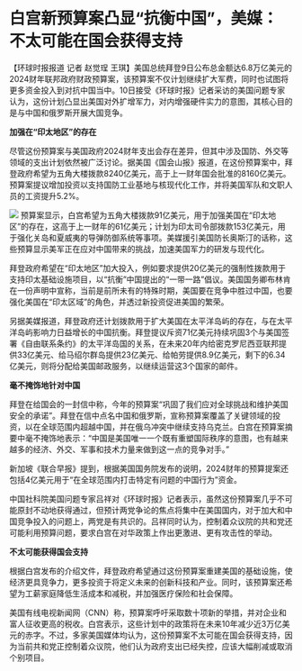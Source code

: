 # 白宫新预算案凸显“抗衡中国”，美媒：不太可能在国会获得支持

【环球时报报道 记者 赵觉珵
王琪】美国总统拜登9日公布总金额达6.8万亿美元的2024财年联邦政府财政预算案，该预算案不仅计划继续扩大军费，同时也试图将更多资金投入到对抗中国当中。10日接受《环球时报》记者采访的美国问题专家认为，这份计划凸显出美国对外扩增军力，对内增强硬件实力的意图，其核心目的是与中国和俄罗斯开展大国竞争。

**加强在“印太地区”的存在**

尽管这份预算案与美国政府2024财年支出会存在差异，但其中涉及国防、外交等领域的支出计划依然被广泛讨论。据美国《国会山报》报道，在这份预算案中，拜登政府希望为五角大楼拨款8240亿美元，高于上一财年国会批准的8160亿美元。预算案提议增加投资以支持国防工业基地与核现代化工作，并将美国军队和文职人员的工资提升5.2%。

![](https://inews.gtimg.com/om_bt/OfY_nqMjjylnb2NT8WDqd91mTZR4sOhHi7OO4fCUND1PIAA/1000)
预算案显示，白宫希望为五角大楼拨款91亿美元，用于加强美国在“印太地区”的存在，这高于上一财年的61亿美元；计划为印太司令部拨款153亿美元，用于强化关岛和夏威夷的导弹防御系统等事项。美媒援引美国防长奥斯汀的话称，这些预算显示美军正在应对中国带来的挑战，加速美国军力的研发与现代化。

拜登政府希望在“印太地区”加大投入，例如要求提供20亿美元的强制性拨款用于支持印太基础设施项目，以“抗衡”中国提出的“一带一路”倡议。美国国务卿布林肯在一份声明中宣称，当前是前所未有的特殊时期，美国要在竞争中胜过中国，也要强化美国在“印太区域”的角色，并透过新投资促进美国的繁荣。

另据美媒报道，拜登政府还计划拨款用于扩大美国在太平洋岛屿的存在，与在太平洋岛屿影响力日益增长的中国抗衡。拜登提议斥资71亿美元持续巩固3个与美国签署《自由联系条约》的太平洋岛国的关系，在未来20年内给密克罗尼西亚联邦提供33亿美元、给马绍尔群岛提供23亿美元、给帕劳提供8.9亿美元，剩下的6.34亿美元，则将分配给美国邮政服务，以继续运营这3个国家的邮件。

**毫不掩饰地针对中国**

拜登在给国会的一封信中称，今年的预算案“巩固了我们应对全球挑战和维护美国安全的承诺”。拜登在信中点名中国和俄罗斯，宣称预算案覆盖了关键领域的投资，以在全球范围内超越中国，并在俄乌冲突中继续支持乌克兰。白宫在预算案摘要中毫不掩饰地表示：“中国是美国唯一一个既有重塑国际秩序的意图，也有越来越多的经济、外交、军事和技术力量来做到这一点的竞争对手。”

新加坡《联合早报》提到，根据美国国务院发布的说明，2024财年的预算提案还包括4亿美元用于“在全球范围内打击特定有问题的中国行为”资金。

中国社科院美国问题专家吕祥对《环球时报》记者表示，虽然这份预算案几乎不可能原封不动地获得通过，但预计两党争论的焦点将集中在美国国内，对于加大和中国竞争投入的问题上，两党是有共识的。吕祥同时认为，控制着众议院的共和党还可能利用预算问题，要求白宫在对华政策上作出更激进、更有攻击性的举动。

**不太可能获得国会支持**

根据白宫发布的介绍文件，拜登政府希望通过这份预算案重建美国的基础设施，使经济更具竞争力，更多投资于将定义未来的创新科技和产业。同时，该预算案还希望为工薪家庭降低生活成本和减税，并加强医疗保险和社会保障。

美国有线电视新闻网（CNN）称，预算案呼吁采取数十项新的举措，并对企业和富人征收更高的税收。白宫表示，这些计划中的政策将在未来10年减少近3万亿美元的赤字。不过，多家美国媒体均认为，这份预算案不太可能在国会获得支持，因为当前共和党正控制着众议院，他们认为政府支出已经失控，应该大幅削减或取消个别项目。

